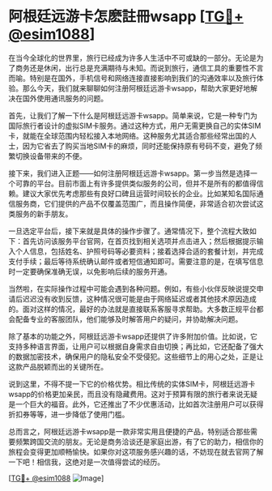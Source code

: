 # 阿根廷远游卡怎麽註冊wsapp [[TG💪+ @esim1088](https://t.me/s/esim1088)]

在当今全球化的世界里，旅行已经成为许多人生活中不可或缺的一部分。无论是为了商务还是休闲，出行总是充满期待与未知。而说到旅行，通信工具的重要性不言而喻。特别是在国外，手机信号和网络连接直接影响到我们的沟通效率以及旅行体验。那么今天，我们就来聊聊如何注册阿根廷远游卡wsapp，帮助大家更好地解决在国外使用通讯服务的问题。

首先，让我们了解一下什么是阿根廷远游卡wsapp。简单来说，它是一种专门为国际旅行者设计的虚拟SIM卡服务。通过这种方式，用户无需更换自己的实体SIM卡，就能在全球范围内轻松接入本地网络。这种服务尤其适合那些经常出国的人士，因为它省去了购买当地SIM卡的麻烦，同时还能保持原有号码不变，避免了频繁切换设备带来的不便。

接下来，我们进入正题——如何注册阿根廷远游卡wsapp。第一步当然是选择一个可靠的平台。目前市面上有许多提供类似服务的公司，但并不是所有的都值得信赖。建议大家优先考虑那些有良好口碑且运营时间较长的企业。比如某知名国际通信服务商，它们提供的产品不仅覆盖范围广，而且操作简便，非常适合初次尝试这类服务的新手朋友。

一旦选定平台后，接下来就是具体的操作步骤了。通常情况下，整个流程大致如下：首先访问该服务平台官网，在首页找到相关选项并点击进入；然后根据提示输入个人信息，包括姓名、护照号码等必要资料；接着选择合适的套餐计划，并完成支付手续；最后等待系统确认邮件或者短信通知即可。需要注意的是，在填写信息时一定要确保准确无误，以免影响后续的服务开通。

当然啦，在实际操作过程中可能会遇到各种问题。例如，有些小伙伴反映说提交申请后迟迟没有收到反馈，这种情况很可能是由于网络延迟或者其他技术原因造成的。面对这样的情况，最好的办法就是直接联系客服寻求帮助。大多数正规平台都会配备专业的客服团队，他们能够及时解答用户的疑问，并协助解决问题。

除了基本的功能之外，阿根廷远游卡wsapp还提供了许多附加价值。比如说，它支持多种语言界面，让用户可以根据自身需求自由切换；再比如，它还配备了强大的数据加密技术，确保用户的隐私安全不受侵犯。这些细节上的用心之处，正是让这款产品脱颖而出的关键所在。

说到这里，不得不提一下它的价格优势。相比传统的实体SIM卡，阿根廷远游卡wsapp的价格更加亲民，而且没有隐藏费用。这对于预算有限的旅行者来说无疑是一个巨大的福音。此外，它还推出了不少优惠活动，比如首次注册用户可以获得折扣券等等，进一步降低了使用门槛。

总而言之，阿根廷远游卡wsapp是一款非常实用且便捷的产品，特别适合那些需要频繁跨国交流的朋友。无论是商务洽谈还是家庭出游，有了它的助力，相信你的旅程会变得更加顺畅愉快。如果你对这项服务感兴趣的话，不妨现在就去官网了解一下吧！相信我，这绝对是一次值得尝试的经历。

[[TG💪+ @esim1088](https://t.me/s/esim1088) ![Image](https://i.postimg.cc/4NQfJmqS/Snipaste-2025-05-13-00-14-12.png)]